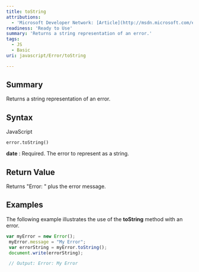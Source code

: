 ```yaml
---
title: toString
attributions:
  - 'Microsoft Developer Network: [Article](http://msdn.microsoft.com/en-us/library/ie/jj155283(v=vs.94).aspx)'
readiness: 'Ready to Use'
summary: 'Returns a string representation of an error.'
tags:
  - JS
  - Basic
uri: javascript/Error/toString

---
```

## <span>Summary</span>

Returns a string representation of an error.

## <span>Syntax</span>

<span class="language">JavaScript</span>

    error.toString()

**date**
:   Required. The error to represent as a string.

## <span>Return Value</span>

Returns "Error: " plus the error message.

## <span>Examples</span>

The following example illustrates the use of the **toString** method with an error.

``` js
var myError = new Error();
 myError.message = "My Error";
 var errorString = myError.toString();
 document.write(errorString);

 // Output: Error: My Error
```

